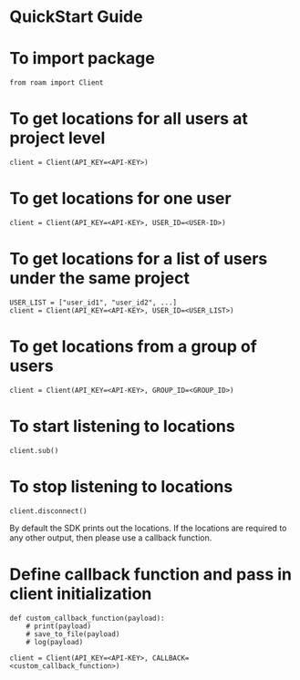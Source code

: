 # QuickStart Guide

# To import package
```
from roam import Client
```

# To get locations for all users at project level
```
client = Client(API_KEY=<API-KEY>)
```

# To get locations for one user
```
client = Client(API_KEY=<API-KEY>, USER_ID=<USER-ID>)
```

# To get locations for a list of users under the same project
```
USER_LIST = ["user_id1", "user_id2", ...]
client = Client(API_KEY=<API-KEY>, USER_ID=<USER_LIST>)
```

# To get locations from a group of users
```
client = Client(API_KEY=<API-KEY>, GROUP_ID=<GROUP_ID>)
```

# To start listening to locations
```
client.sub()
```

# To stop listening to locations
```
client.disconnect()
```

By default the SDK prints out the locations. If the locations are required to any other output, then
please use a callback function. 

# Define callback function and pass in client initialization
```
def custom_callback_function(payload):
    # print(payload)
    # save_to_file(payload)
    # log(payload)

client = Client(API_KEY=<API-KEY>, CALLBACK=<custom_callback_function>)
```